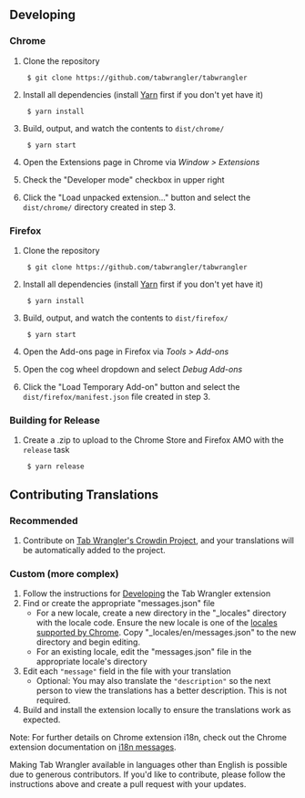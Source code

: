 ## Developing

### Chrome

1. Clone the repository

        $ git clone https://github.com/tabwrangler/tabwrangler
2. Install all dependencies (install [Yarn][2] first if you don't yet have it)

        $ yarn install
3. Build, output, and watch the contents to `dist/chrome/`

        $ yarn start
4. Open the Extensions page in Chrome via *Window > Extensions*
5. Check the "Developer mode" checkbox in upper right
6. Click the "Load unpacked extension..." button and select the `dist/chrome/` directory created in
   step 3.

### Firefox

1. Clone the repository

        $ git clone https://github.com/tabwrangler/tabwrangler
2. Install all dependencies (install [Yarn][2] first if you don't yet have it)

        $ yarn install
3. Build, output, and watch the contents to `dist/firefox/`

        $ yarn start
4. Open the Add-ons page in Firefox via *Tools > Add-ons*
5. Open the cog wheel dropdown and select *Debug Add-ons*
6. Click the "Load Temporary Add-on" button and select the `dist/firefox/manifest.json` file created
   in step 3.

### Building for Release

1. Create a .zip to upload to the Chrome Store and Firefox AMO with the `release` task

        $ yarn release

## Contributing Translations

### Recommended

1. Contribute on [Tab Wrangler's Crowdin Project][3], and your translations will be automatically
   added to the project.

### Custom (more complex)

1. Follow the instructions for [Developing](#developing) the Tab Wrangler extension
2. Find or create the appropriate "messages.json" file
    - For a new locale, create a new directory in the "\_locales" directory with the locale code.
      Ensure the new locale is one of the [locales supported by Chrome][1]. Copy
      "\_locales/en/messages.json" to the new directory and begin editing.
    - For an existing locale, edit the "messages.json" file in the appropriate locale's directory
3. Edit each `"message"` field in the file with your translation
    - Optional: You may also translate the `"description"` so the next person to view the
      translations has a better description. This is not required.
4. Build and install the extension locally to ensure the translations work as expected.

Note: For further details on Chrome extension i18n, check out the Chrome extension documentation
on [i18n messages][0].

Making Tab Wrangler available in languages other than English is possible due to generous
contributors. If you'd like to contribute, please follow the instructions above and create a pull
request with your updates.

[0]: https://developer.chrome.com/apps/i18n-messages
[1]: https://developer.chrome.com/webstore/i18n?csw=1#localeTable
[2]: https://yarnpkg.com/lang/en/docs/install/
[3]: https://crowdin.com/project/tab-wrangler
